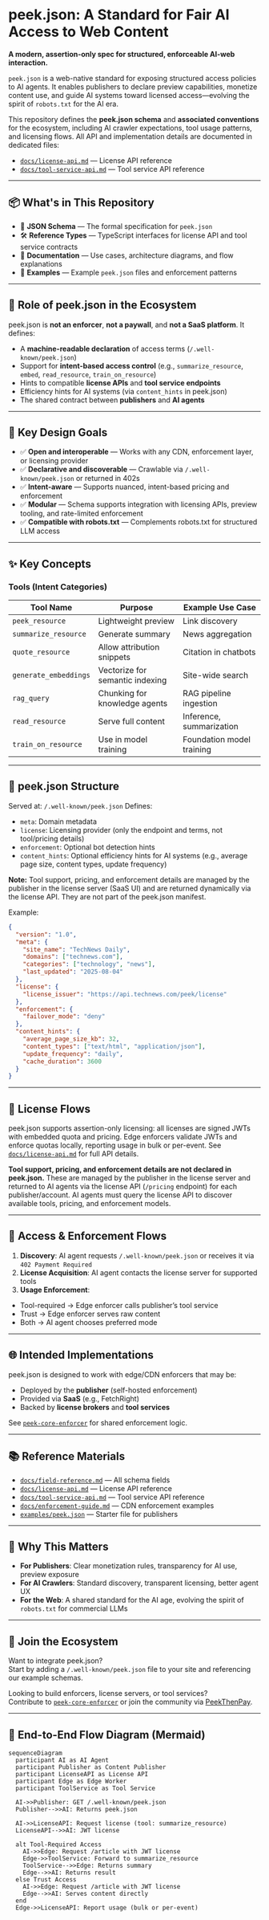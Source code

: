 # peek.json: A Standard for Fair AI Access to Web Content

**A modern, assertion-only spec for structured, enforceable AI-web interaction.**

`peek.json` is a web-native standard for exposing structured access policies to AI agents. It enables publishers to declare preview capabilities, monetize content use, and guide AI systems toward licensed access—evolving the spirit of `robots.txt` for the AI era.

This repository defines the **peek.json schema** and **associated conventions** for the ecosystem, including AI crawler expectations, tool usage patterns, and licensing flows. All API and implementation details are documented in dedicated files:

- [`docs/license-api.md`](./docs/docs/license-api.md) — License API reference
- [`docs/tool-service-api.md`](./docs/docs/tool-service-api.md) — Tool service API reference

---

## 📦 What's in This Repository

- 📐 **JSON Schema** — The formal specification for `peek.json`
- 🛠 **Reference Types** — TypeScript interfaces for license API and tool service contracts
- 📘 **Documentation** — Use cases, architecture diagrams, and flow explanations
- 🧪 **Examples** — Example `peek.json` files and enforcement patterns

---

## 🧭 Role of peek.json in the Ecosystem

peek.json is **not an enforcer**, **not a paywall**, and **not a SaaS platform**. It defines:

- A **machine-readable declaration** of access terms (`/.well-known/peek.json`)
- Support for **intent-based access control** (e.g., `summarize_resource`, `embed`, `read_resource`, `train_on_resource`)
- Hints to compatible **license APIs** and **tool service endpoints**
- Efficiency hints for AI systems (via `content_hints` in peek.json)
- The shared contract between **publishers** and **AI agents**

---

## 🧱 Key Design Goals

- ✅ **Open and interoperable** — Works with any CDN, enforcement layer, or licensing provider
- ✅ **Declarative and discoverable** — Crawlable via `/.well-known/peek.json` or returned in 402s
- ✅ **Intent-aware** — Supports nuanced, intent-based pricing and enforcement
- ✅ **Modular** — Schema supports integration with licensing APIs, preview tooling, and rate-limited enforcement
- ✅ **Compatible with robots.txt** — Complements robots.txt for structured LLM access

---

## ✨ Key Concepts

### Tools (Intent Categories)

| Tool Name             | Purpose                         | Example Use Case          |
| --------------------- | ------------------------------- | ------------------------- |
| `peek_resource`       | Lightweight preview             | Link discovery            |
| `summarize_resource`  | Generate summary                | News aggregation          |
| `quote_resource`      | Allow attribution snippets      | Citation in chatbots      |
| `generate_embeddings` | Vectorize for semantic indexing | Site-wide search          |
| `rag_query`           | Chunking for knowledge agents   | RAG pipeline ingestion    |
| `read_resource`       | Serve full content              | Inference, summarization  |
| `train_on_resource`   | Use in model training           | Foundation model training |

---

## 🧾 peek.json Structure

Served at: `/.well-known/peek.json`
Defines:

- `meta`: Domain metadata
- `license`: Licensing provider (only the endpoint and terms, not tool/pricing details)
- `enforcement`: Optional bot detection hints
- `content_hints`: Optional efficiency hints for AI systems (e.g., average page size, content types, update frequency)

**Note:** Tool support, pricing, and enforcement details are managed by the publisher in the license server (SaaS UI) and are returned dynamically via the license API. They are not part of the peek.json manifest.

Example:

```json
{
  "version": "1.0",
  "meta": {
    "site_name": "TechNews Daily",
    "domains": ["technews.com"],
    "categories": ["technology", "news"],
    "last_updated": "2025-08-04"
  },
  "license": {
    "license_issuer": "https://api.technews.com/peek/license"
  },
  "enforcement": {
    "failover_mode": "deny"
  },
  "content_hints": {
    "average_page_size_kb": 32,
    "content_types": ["text/html", "application/json"],
    "update_frequency": "daily",
    "cache_duration": 3600
  }
}
```

---

## 🔐 License Flows

peek.json supports assertion-only licensing: all licenses are signed JWTs with embedded quota and pricing. Edge enforcers validate JWTs and enforce quotas locally, reporting usage in bulk or per-event. See [`docs/license-api.md`](./docs/docs/license-api.md) for full API details.

**Tool support, pricing, and enforcement details are not declared in peek.json.**
These are managed by the publisher in the license server and returned to AI agents via the license API (`/pricing` endpoint) for each publisher/account. AI agents must query the license API to discover available tools, pricing, and enforcement models.

---

## 🚦 Access & Enforcement Flows

1. **Discovery**: AI agent requests `/.well-known/peek.json` or receives it via `402 Payment Required`
2. **License Acquisition**: AI agent contacts the license server for supported tools
3. **Usage Enforcement**:

- Tool-required → Edge enforcer calls publisher’s tool service
- Trust → Edge enforcer serves raw content
- Both → AI agent chooses preferred mode

---

## 🌐 Intended Implementations

peek.json is designed to work with edge/CDN enforcers that may be:

- Deployed by the **publisher** (self-hosted enforcement)
- Provided via **SaaS** (e.g., FetchRight)
- Backed by **license brokers** and **tool services**

See [`peek-core-enforcer`](https://github.com/PeekThenPay/peek-core-enforcer) for shared enforcement logic.

---

## 📚 Reference Materials

- [`docs/field-reference.md`](./docs/field-reference.md) — All schema fields
- [`docs/license-api.md`](./docs/docs/license-api.md) — License API reference
- [`docs/tool-service-api.md`](./docs/docs/tool-service-api.md) — Tool service API reference
- [`docs/enforcement-guide.md`](./docs/enforcement-guide.md) — CDN enforcement examples
- [`examples/peek.json`](./examples/peek.json) — Starter file for publishers

---

## 🧠 Why This Matters

- **For Publishers**: Clear monetization rules, transparency for AI use, preview exposure
- **For AI Crawlers**: Standard discovery, transparent licensing, better agent UX
- **For the Web**: A shared standard for the AI age, evolving the spirit of `robots.txt` for commercial LLMs

---

## 🤝 Join the Ecosystem

Want to integrate peek.json?  
Start by adding a `/.well-known/peek.json` file to your site and referencing our example schemas.

Looking to build enforcers, license servers, or tool services?  
Contribute to [`peek-core-enforcer`](https://github.com/PeekThenPay/peek-core-enforcer) or join the community via [PeekThenPay](https://github.com/PeekThenPay).

---

## 🔄 End-to-End Flow Diagram (Mermaid)

```mermaid
sequenceDiagram
  participant AI as AI Agent
  participant Publisher as Content Publisher
  participant LicenseAPI as License API
  participant Edge as Edge Worker
  participant ToolService as Tool Service

  AI->>Publisher: GET /.well-known/peek.json
  Publisher-->>AI: Returns peek.json

  AI->>LicenseAPI: Request license (tool: summarize_resource)
  LicenseAPI-->>AI: JWT license

  alt Tool-Required Access
    AI->>Edge: Request /article with JWT license
    Edge->>ToolService: Forward to summarize_resource
    ToolService-->>Edge: Returns summary
    Edge-->>AI: Returns result
  else Trust Access
    AI->>Edge: Request /article with JWT license
    Edge-->>AI: Serves content directly
  end
  Edge->>LicenseAPI: Report usage (bulk or per-event)
```
